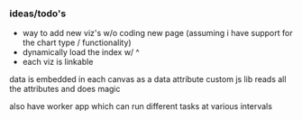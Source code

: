 ### ideas/todo's
- way to add new viz's w/o coding new page (assuming i have support for the chart type / functionality)
- dynamically load the index w/ ^
- each viz is linkable

data is embedded in each canvas as a data attribute
custom js lib reads all the attributes and does magic

also have worker app which can run different tasks at various intervals
